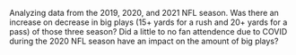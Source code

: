 Analyzing data from the 2019, 2020, and 2021 NFL season. 
Was there an increase on decrease in big plays (15+ yards for a rush and 20+ yards for a pass) of those three season?
Did a little to no fan attendence due to COVID during the 2020 NFL season have an impact on the amount of big plays?
